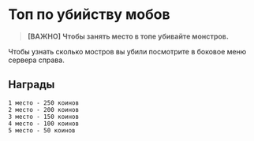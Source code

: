 # Топ по убийству мобов
> **[ВАЖНО]**
> **Чтобы занять место в топе убивайте монстров.**

Чтобы узнать сколько мостров вы убили посмотрите в боковое меню сервера справа.

## Награды 
    1 место - 250 коинов
    2 место - 200 коинов
    3 место - 150 коинов
    4 место - 100 коинов
    5 место - 50 коинов
